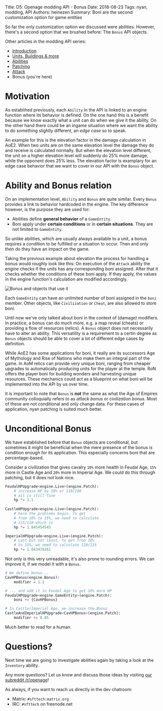 Title: D5: Openage modding API - Bonus
Date: 2018-08-23
Tags: nyan, modding, API
Authors: heinezen
Summary: Boni are the second customization option for game entities

So far the only customization option we discussed were abilities. However, there's a second option that we brushed before: The `Bonus` API objects.

Other articles in the modding API series:

* [Introduction]({filename}/blog/D0000-openage_mod_api_intro.md)
* [Units, Buildings & more]({filename}/blog/D0001-openage_mod_api_game_entity.md)
* [Abilities]({filename}/blog/D0002-openage_mod_api_ability.md)
* [Patching]({filename}/blog/D0003-openage_mod_api_patching.md)
* [Attack]({filename}/blog/D0004-openage_mod_api_attack.md)
* Bonus (you're here)

# Motivation

As establihed previously, each `Ability` in the API is linked to an engine function where its behavior is defined. On the one hand this is a benefit because we know exactly what a unit can do when we give it the ability. On the other hand there could be an ingame situation where we want the ability to do something slightly different, an *edge case* so to speak.

An example for this is the elevation factor in the damage calculation in AoE2. When two units are on the same elevation level the damage they do and receive is calculated normally. But when the elevation level different, the unit on a higher elevation level will suddenly do 25% more damage, while the opponent does 25% less. The elevation factor is examplary for an edge case behavior that we want to cover in our API with the `Bonus` object.

# Ability and Bonus relation

On an implementation level, `Ability` and `Bonus` are quite similar. Every `Bonus` provides a link to behavior hardcoded in the engine. The key difference however, is the purpose they are used for:

* Abilities define **general behavior** of a `GameEntity`.
* Boni apply under **certain conditions** or in **certain situations**. They are not limited to `GameEntity`.

So unlike abilities, which are usually always available to a unit, a bonus requires a condition to be fulfilled or a situation to occur. Then and only then do they have an impact on the game.

Taking the previous example about elevation the process for handling a bonus would roughly look like this: On execution of the `Attack` ability the engine checks if the units has any corresponding boni assigned. After that it checks whether the conditions of these boni apply. If they apply, the values in the engine function's calculation are modified accordingly.

![Bonus and objects that use it]({filename}/images/D0005-bonus.png)

Each `GameEntity` can have an unlimited number of boni assigned in the `boni` member. Other objects, like `Civilization` or `Cheat`, are also allowed to store boni.

Until now we've only talked about boni in the context of (damage) modifiers. In practice, a bonus can do much more, e.g. a map reveal (cheats) or providing a flow of resources (relics). A `Bonus` object does not necessarily have to alter an ability. This versatility is a requirement to a certin degree as `Bonus` objects should be able to cover a lot of different edge cases by definition.

While AoE2 has some applications for boni, it really are its successors Age of Mythology and Rise of Nations who make them an integral part of the game. In AoM relics can provide very unique boni, ranging from cheaper upgrades to automatically producing units for the player at the temple. RoN offers the player boni for building wonders and harvesting unique resources. These mechanics could act as a blueprint on what boni will be implemented into the API by us over time.

It is important to note that `Bonus` is **not** the same as what the Age of Empires community colloquially refers to as *attack bonus* or *civilization bonus*. Most of these are not conditional and only change data. For these cases of application, nyan patching is suited much better.

# Unconditional Bonus

We have established before that `Bonus` objects are conditional, but sometimes it might be beneficial when the mere presence of the bonus is condition enough for its application. This especially concerns boni that are percentage-based.

Consider a civilization that gives cavalry `10%` more health in Feudal Age, `15%` more in Castle Age and `20%` more in Imperial Age. We could do this through patching, but it does not look nice.

```python
FeudalHPUpgrade<engine.Live>(engine.Patch):
    # increase HP by 10% or 110/100
    # all is still fine
    hp *= 1.1
    
CastleHPUpgrade<engine.Live>(engine.Patch):
    # here the problems begin. To get
    # from 10% to 15%, we need to calculate
    # 115/110 which is
    hp *= 1.045454545

ImperialHPUpgrade<engine.Live>(engine.Patch):
    # Last but not least, to get from 10%
    # to 15%, we need to calculate 120/115
    hp *= 1.043478261
```

Not only is this very unreadable, it's also prone to rounding errors. We can improve it, if we model it with a `Bonus`.

```python
# We define bonus...
CavHPBonus(engine.Bonus):
    modifier = 1.1

# ... and add it in Feudal Age to get 10% more HP
FeudalHPUpgrade<engine.GameEntity>(engine.Patch):
    boni += {CavHPBonus}

# In Castle/Imperial Age, we increase the Bonus
CastleAndImperialHPUpgrade<CavHPBonus>(engine.Patch):
    modifier += 0.05
```

Much better to read for a human.

# Questions?

Next time we are going to investigate abilities again by taking a look at the `Inventory` ability.

Any more questions? Let us know and discuss those ideas by visiting [our subreddit /r/openage](https://reddit.com/r/openage)!

As always, if you want to reach us directly in the dev chatroom:

* Matrix: `#sfttech:matrix.org`
* IRC: `#sfttech` on freenode.net
